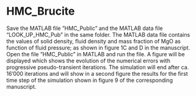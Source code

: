 # HMC_Brucite
Save the MATLAB file ”HMC_Public” and the MATLAB data file “LOOK_UP_HMC_Pub” in the same folder. 
The MATLAB data file contains the values of solid density, fluid density and mass fraction of MgO as function of fluid pressure; as shown in figure 1C and D in the manuscript.
Open the file ”HMC_Public” in MATLAB and run the file.
A figure will be displayed which shows the evolution of the numerical errors with progressive pseudo-transient iterations. The simulation will end after ca. 16’000 iterations and will show in a second figure the results for the first time step of the simulation shown in figure 9 of the corresponding manuscript. 
